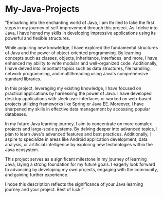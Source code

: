 # My-Java-Projects
"Embarking into the enchanting world of Java, I am thrilled to take the first steps in my journey of self-improvement through this project. As I delve into Java, I have honed my skills in developing impressive applications using its powerful and flexible structures.

While acquiring new knowledge, I have explored the fundamental structures of Java and the power of object-oriented programming. By learning concepts such as classes, objects, inheritance, interfaces, and more, I have enhanced my ability to write modular and well-organized code. Additionally, I have delved into important topics such as data structures, file handling, network programming, and multithreading using Java's comprehensive standard libraries.

In this project, leveraging my existing knowledge, I have focused on practical applications by harnessing the power of Java. I have developed desktop applications with sleek user interfaces or worked on web-based projects utilizing frameworks like Spring or Java EE. Moreover, I have sharpened my skills in effective data management by accessing popular databases.

In my future Java learning journey, I aim to concentrate on more complex projects and large-scale systems. By delving deeper into advanced topics, I plan to learn Java's advanced features and best practices. Additionally, I aspire to specialize in areas like Android application development, data analysis, or artificial intelligence by exploring new technologies within the Java ecosystem.

This project serves as a significant milestone in my journey of learning Java, laying a strong foundation for my future goals. I eagerly look forward to advancing by developing my own projects, engaging with the community, and gaining further experience.

I hope this description reflects the significance of your Java learning journey and your project. Best of luck!"
